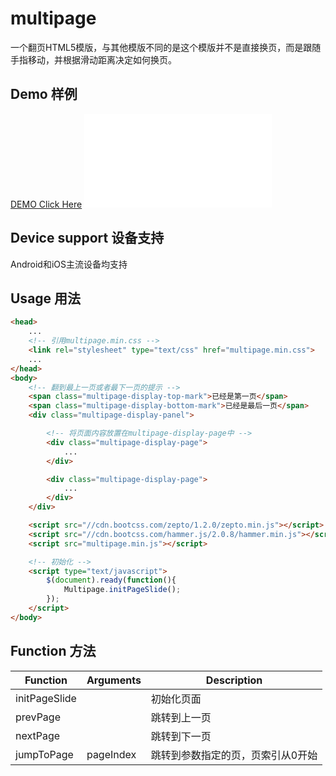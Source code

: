 # multipage

一个翻页HTML5模版，与其他模版不同的是这个模版并不是直接换页，而是跟随手指移动，并根据滑动距离决定如何换页。
## Demo 样例
[DEMO Click Here](https://nanwangjkl.github.io/multipage/demo/index.html)
![qrcode](//nanwangjkl.github.io/multipage/qrcode.html)
## Device support 设备支持
Android和iOS主流设备均支持
## Usage 用法

```html
<head>
    ...
    <!-- 引用multipage.min.css -->
	<link rel="stylesheet" type="text/css" href="multipage.min.css">
	...
</head>
<body>
    <!-- 翻到最上一页或者最下一页的提示 -->
    <span class="multipage-display-top-mark">已经是第一页</span>
    <span class="multipage-display-bottom-mark">已经是最后一页</span>
    <div class="multipage-display-panel">

        <!-- 将页面内容放置在multipage-display-page中 -->
        <div class="multipage-display-page">
            ...
        </div>

        <div class="multipage-display-page">
            ...
        </div>
    </div>

    <script src="//cdn.bootcss.com/zepto/1.2.0/zepto.min.js"></script>
    <script src="//cdn.bootcss.com/hammer.js/2.0.8/hammer.min.js"></script>
    <script src="multipage.min.js"></script>

    <!-- 初始化 -->
    <script type="text/javascript">
        $(document).ready(function(){
            Multipage.initPageSlide();
        });
    </script>
</body>
```

## Function 方法
|  Function     | Arguments  | Description                 |
|---------------|------------|-----------------------------|
| initPageSlide |            | 初始化页面                   |
| prevPage      |            | 跳转到上一页                  |
| nextPage      |            | 跳转到下一页                  |
| jumpToPage    | pageIndex | 跳转到参数指定的页，页索引从0开始 |
